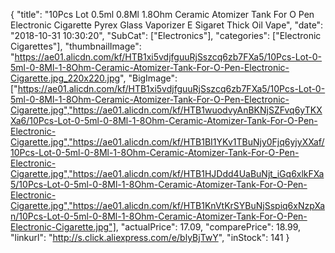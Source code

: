 {
	"title": "10Pcs Lot 0.5ml 0.8Ml 1.8Ohm Ceramic Atomizer Tank For O Pen Electronic Cigarette Pyrex Glass Vaporizer E Sigaret Thick Oil Vape",
	"date": "2018-10-31 10:30:20",
	"SubCat": ["Electronics"],
	"categories": ["Electronic Cigarettes"],
	"thumbnailImage": "https://ae01.alicdn.com/kf/HTB1xi5vdjfguuRjSszcq6zb7FXa5/10Pcs-Lot-0-5ml-0-8Ml-1-8Ohm-Ceramic-Atomizer-Tank-For-O-Pen-Electronic-Cigarette.jpg_220x220.jpg",
	"BigImage": ["https://ae01.alicdn.com/kf/HTB1xi5vdjfguuRjSszcq6zb7FXa5/10Pcs-Lot-0-5ml-0-8Ml-1-8Ohm-Ceramic-Atomizer-Tank-For-O-Pen-Electronic-Cigarette.jpg","https://ae01.alicdn.com/kf/HTB1wuodvyAnBKNjSZFvq6yTKXXa6/10Pcs-Lot-0-5ml-0-8Ml-1-8Ohm-Ceramic-Atomizer-Tank-For-O-Pen-Electronic-Cigarette.jpg","https://ae01.alicdn.com/kf/HTB1BI1YKv1TBuNjy0Fjq6yjyXXaf/10Pcs-Lot-0-5ml-0-8Ml-1-8Ohm-Ceramic-Atomizer-Tank-For-O-Pen-Electronic-Cigarette.jpg","https://ae01.alicdn.com/kf/HTB1HJDdd4UaBuNjt_iGq6xlkFXa5/10Pcs-Lot-0-5ml-0-8Ml-1-8Ohm-Ceramic-Atomizer-Tank-For-O-Pen-Electronic-Cigarette.jpg","https://ae01.alicdn.com/kf/HTB1KnVtKrSYBuNjSspiq6xNzpXan/10Pcs-Lot-0-5ml-0-8Ml-1-8Ohm-Ceramic-Atomizer-Tank-For-O-Pen-Electronic-Cigarette.jpg"],
	"actualPrice": 17.09,
	"comparePrice": 18.99,
	"linkurl": "http://s.click.aliexpress.com/e/blyBjTwY",
	"inStock": 141
}
